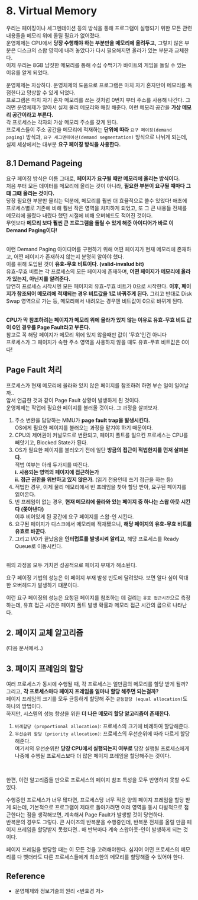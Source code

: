 # 8. Virtual Memory

우리는 페이징이나 세그멘테이션 등의 방식을 통해  프로그램이 실행되기 위한 모든 관련 내용들을 메모리 위에 올릴 필요가 없어졌다. <br>
운영체제는 CPU에서 **당장 수행해야 하는 부분만을 메모리에 올려두고,** 그렇지 않은 부분은 디스크의 스왑 영역에 내려 놓았다가 다시 필요해지면 올라가 있는 부분과 교체한다. <br>
이제 우리는 8GB 남짓한 메모리를 통해 수십 수백기가 바이트의 게임을 돌릴 수 있는 이유를 알게 되었다. <Br>

운영체제는 자상하다. 운영체제의 도움으로 프로그램은 마치 자기 혼자만이 메모리를 독점한다고 망상할 수 있게 되었다. <br>
프로그램은 마치 자기 혼자 메모리를 쓰는 것처럼 0번지 부터 주소를 사용해 나간다. 그러면 운영체제가 알아서 실제 물리 메모리와 매칭 해준다. 이런 메모리 공간을 **가상 메모리 공간이라고 부른다.** <Br>
각 프로세스는 각자의 가상 메모리 주소를 갖게 된다. <br>
프로세스들이 주소 공간을 메모리에 적재하는 **단위에 따라** `요구 페이징(demand paging)` 방식과, `요구 세그멘테이션(demand segmentation)` 방식으로 나뉘게 되는데, 실제 세상에서는 대부분 **요구 페이징 방식을 사용한다.** <Br> 
<!-- 왜? -->

## 8.1 Demand Pageing
요구 페이징 방식은 이름 그대로, **페이지가 요구될 때만 메모리에 올리는 방식이다.** <br>
처음 부터 모든 데이터를 메모리에 올리는 것이 아니라, **필요한 부분이 요구될 때마다 그떄 그떄 올리는 것이다.** <Br>
당장 필요한 부분만 올리는 덕분에, 메모리를 훨씬 더 효율적으로 쓸수 있었다! 애초에 프로세스별로 기존에 비해 훨씬 작은 영역을 차지하게 되었고, 또 그 큰 내용들 전체를 메모리에 올렸다 내렸다 했던 시절에 비해 오버헤드도 적어진 것이다. <Br>
무엇보다 **메모리 보다 훨씬 큰 프로그램을 돌릴 수 있게 해준 아이디어가 바로 이 Demand Paging이다!** <Br> <br>

이런 Demand Paging 아이디어를 구현하기 위해 어떤 페이지가 현재 메모리에 존재하고, 어떤 페이지가 존재하지 않는지 분명히 알아야 했다. <br>
이를 위해 도입된 것이 **유효-무효 비트이다. (valid-invalud bit)** <br>
유효-무효 비트는 각 프로세스의 모든 페이지에 존재하며, **어떤 페이지가 메모리에 올라가 있는지, 아닌지를 알려준다.** <Br>
당연히 프로세스 시작시엔 모든 페이지의 유효-무효 비트가 0으로 시작한다. **이후, 페이지가 참조되어 메모리에 적재되는 경우 비트값을 1로 바꿔주게 된다.** 그리고 반대로 Disk Swap 영역으로 가는 등, 메모리에서 내려오는 경우엔 비트값이 0으로 바뀌게 된다. <Br> <br>

**CPU가 막 참조하려는 페이지가 메모리 위에 올라가 있지 않는 이유로 유효-무효 비트 값이 0인 경우를 Page Fault라고 부른다.** <br>
참고로 꼭 해당 페이지가 메모리 위에 있지 않을때만 값이 '무효'인건 아니다 <br>
프로세스가 그 페이지가 속한 주소 영역을 사용하지 않을 때도 유효-무효 비트값은 0이다! <br>

## Page Fault 처리
프로세스가 현재 메모리에 올라와 있지 않은 페이지를 참조하려 하면 부슨 일이 일어날까.. <br>
앞서 언급한 것과 같이 Page Fault 상황이 발생하게 된 것이다. <Br>
운영체제는 작업에 필요한 페이지를 불러올 것이다. 그 과정을 살펴보자. <br>

1. 주소 변환을 담당하는 MMU가 **page fault trap을 발생시킨다.** <br> OS에게 필요한 페이지를 불러오는 과정을 맡겨야 하기 때문이다.
2. CPU의 제어권이 커널모드로 변환되고, 페이지 폴트를 일으킨 프로세스는 CPU를 빼앗기고, Blocked State가 된다.
4. OS가 필요한 페이지를 불러오기 전에 일단 **방금의 접근이 적법한지를 먼저 살펴본다.** <Br> 적법 여부는 아래 두가지를 따진다. <br> **i. 사용되는 영역의 페이지에 접근하는가** <Br> **ii. 접근 권한을 위반하고 있지 않은가.** (읽기 전용인데 쓰기 접근을 하는 등)
5. 적법한 경우, 이제 물리 메모리에서 빈 프레임을 찾아 할당 받아, 요구된 페이지를 읽어온다.
6. 빈 프레임이 없는 경우, **현재 메모리에 올라와 있는 페이지 중 하나는 스왑 아웃 시킨다 (쫒아낸다)** <Br> 이후 비어있게 된 공간에 요구 페이지를 스왑-인 시킨다.
7. 요구된 페이지가 디스크에서 메모리에 적재됐으니, **해당 페이지의 유효-무효 비트를 유효로 바꾼다.**
8. 그리고 I/O가 끝났음을 **인터럽트를 발생시켜 알리고,** 해당 프로세스를 Ready Queue로 이동시킨다.

<br>
위의 과정을 모두 거치면 성공적으로 페이지 부재가 해소된다. <Br>

요구 페이징 기법의 성능은 이 페이지 부재 발생 빈도에 달려있다. 보면 알다 싶이 막대한 오버헤드가 발생하기 떄문이다. <Br>

이런 요구 페이징의 성능은 요청된 페이지를 참조하는 데 걸리는 `유효 접근시간`으로 측정하는데, 유효 접근 시간은 페이지 폴트 발생 확률과 메모리 접근 시간의 곱으로 나타난다.

## 2. 페이지 교체 알고리즘 
(다음 문서에서..)

## 3. 페이지 프레임의 할당
여러 프로세스가 동시에 수행될 때, 각 프로세스는 얼만큼의 메모리를 할당 받게 될까? <br>
그리고, **각 프로세스마다 페이지 프레임을 얼마나 할당 해주면 되는걸까?** <br>
페이지 프레임의 크기를 모두 균등하게 할당해 주는 `균등할당 (equal allocation)`도 하나의 방법이다. <Br>
하지만, 시스템의 성능 향상을 위한 **더 나은 메모리 할당 알고리즘이 존재한다.** <br>

1. `비례할당 (proportional allocation)`: 프로세스의 크기에 비례하여 할당해준다.
2. `우선순위 할당 (priority allocation)`: 프로세스의 우선순위에 따라 다르게 할당해준다. <Br> 여기서의 우선순위란 **당장 CPU에서 실행되는지 여부로** 당장 실행될 프로세스에게 나중에 수행될 프로세스보다 더 많은 페이지 프레임을 할당해주는 것이다.

<Br>

한편, 이런 알고리즘들 만으로 프로세스의 페이지 참조 특성을 모두 반영하지 못할 수도 있다. <br>

수행중인 프로세스가 너무 많다면, 프로세스당 너무 적은 양의 페이지 프레임을 할당 받게 되는데, 기본적으로 프로그램이 제대로 돌아가려면 여러 영역을 동시 다발적으로 접근한다는 점을 생각해보면, 계속해서 Page Fault가 발생할 것이 당연하다. <br>
반복문의 경우도 그렇다. 큰 사이즈의 반복문을 수행중인데, 반복문 전체를 올릴 만큼 페이지 프레임을 할당받지 못했다면.. 매 반복마다 계속 스왑아웃-인이 발생하게 되는 것이다. <Br>

페이지 프레임을 할당할 때는 이 모든 것을 고려해야한다. 심지어 어떤 프로세스의 메모리를 다 뺏더라도 다른 프로세스들에게 최소한의 메모리를 할당해줄 수 있어야 한다. 


## Reference
- 운영체제와 정보기술의 원리 <반효경 저>  
